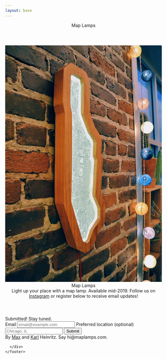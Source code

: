 ```yaml
---
layout: base
---
```


<div class="both">
  <header>
    <div class="logo top-logo">Map Lamps</div>
  </header>
  <img class="main-image" src="/brick.jpg" />
  <div class="right">
    <main>
      <header>
        <div class="logo">Map Lamps</div>
        <div class="description">
          Light up your place with a map lamp. Available mid-2019.
          Follow us on <a href="https://www.instagram.com/maplamps/">Instagram</a> or register below to receive email updates!
        </div>
      </header>
      <div class="form">
        <div class="thankyou">
          Submitted! Stay tuned.
        </div>
        <div class="body">
          <label class="email-label">
            Email
            <input type="email" placeholder="email@example.com" name="email" required />
          </label>
          <label>
            Preferred location (optional)
            <input type="text" placeholder="Chicago, IL" name="location" />
          </label>
          <button onclick="submitForm()">Submit</button>
        </div>
      </div>
    </main>
    <footer>
      <div>
        By <a href="https://maxheinritz.com">Max</a> and <a href="http://hfbusiness.com/Portals/0/SliderCollection/783/HFB_40X40_Slideshow2018_17.jpg">Karl</a> Heinritz. Say hi@maplamps.com.
      </div>
      <div>

      </div>
    </footer>
  </div>
</div>
